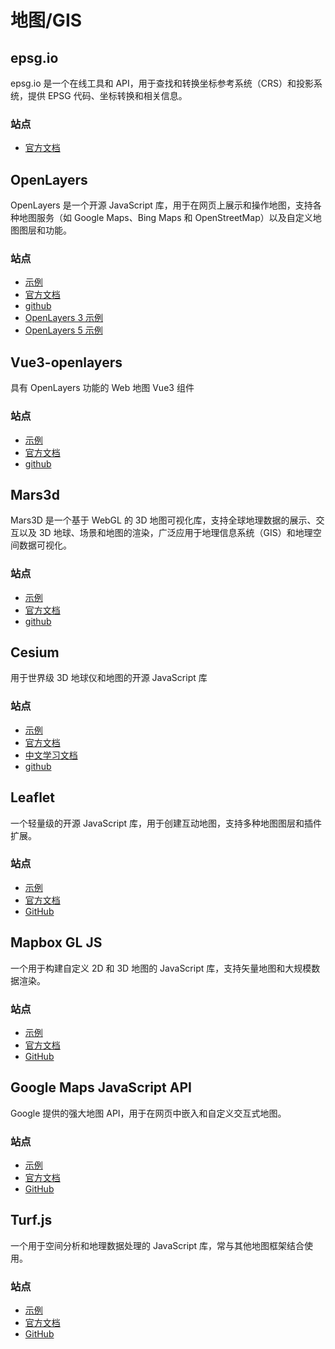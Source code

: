 <script setup>
import GithubShields from '@/components/GithubShields.vue'
</script>

# 地图/GIS

## epsg.io

epsg.io 是一个在线工具和 API，用于查找和转换坐标参考系统（CRS）和投影系统，提供 EPSG 代码、坐标转换和相关信息。

### 站点

- [官方文档](https://epsg.io/)

## OpenLayers

<GithubShields username="openlayers" repository="openlayers" />

OpenLayers 是一个开源 JavaScript 库，用于在网页上展示和操作地图，支持各种地图服务（如 Google Maps、Bing Maps 和 OpenStreetMap）以及自定义地图图层和功能。

### 站点

- [示例](https://openlayers.org/en/latest/examples/)
- [官方文档](https://openlayers.org/en/latest/apidoc/module-ol_Map-Map.html)
- [github](https://github.com/openlayers/openlayers)
- [OpenLayers 3 示例](http://develop.smaryun.com:81/API/JS/OL3InterfaceDemo/index.htm)
- [OpenLayers 5 示例](http://develop.smaryun.com:81/API/JS/OL5InterfaceDemo/index.htm)

## Vue3-openlayers

<GithubShields username="MelihAltintas" repository="vue3-openlayers" />

具有 OpenLayers 功能的 Web 地图 Vue3 组件

### 站点

- [示例](https://vue3openlayers.netlify.app/demo.html)
- [官方文档](https://vue3openlayers.netlify.app/get-started.html)
- [github](https://github.com/MelihAltintas/vue3-openlayers)

## Mars3d

<GithubShields username="marsgis" repository="mars3d" />

Mars3D 是一个基于 WebGL 的 3D 地图可视化库，支持全球地理数据的展示、交互以及 3D 地球、场景和地图的渲染，广泛应用于地理信息系统（GIS）和地理空间数据可视化。

### 站点

- [示例](http://mars3d.cn/example.html)
- [官方文档](http://mars3d.cn/api.html#Map)
- [github](https://github.com/marsgis/mars3d)

## Cesium

<GithubShields username="CesiumGS" repository="cesium" />

用于世界级 3D 地球仪和地图的开源 JavaScript 库

### 站点

- [示例](https://sandcastle.cesium.com/)
- [官方文档](https://cesium.com/learn/cesiumjs-learn/)
- [中文学习文档](http://cesium.xin/wordpress/archives/16.html)
- [github](https://github.com/CesiumGS/cesium)

## Leaflet

<GithubShields username="Leaflet" repository="Leaflet" />

一个轻量级的开源 JavaScript 库，用于创建互动地图，支持多种地图图层和插件扩展。

### 站点

- [示例](https://leafletjs.com/examples.html)
- [官方文档](https://leafletjs.com/)
- [GitHub](https://github.com/Leaflet/Leaflet)

## Mapbox GL JS

<GithubShields username="mapbox" repository="mapbox-gl-js" :exclude="['license']" />

一个用于构建自定义 2D 和 3D 地图的 JavaScript 库，支持矢量地图和大规模数据渲染。

### 站点

- [示例](https://docs.mapbox.com/mapbox-gl-js/example/)
- [官方文档](https://docs.mapbox.com/mapbox-gl-js/)
- [GitHub](https://github.com/mapbox/mapbox-gl-js)

## Google Maps JavaScript API

<GithubShields username="googlemaps" repository="js-samples" :exclude="['license']"  />

Google 提供的强大地图 API，用于在网页中嵌入和自定义交互式地图。

### 站点

- [示例](https://developers.google.com/maps/documentation/javascript/examples)
- [官方文档](https://developers.google.com/maps/documentation/javascript/overview)
- [GitHub](https://github.com/googlemaps/js-samples)

## Turf.js

<GithubShields username="Turfjs" repository="turf" />

一个用于空间分析和地理数据处理的 JavaScript 库，常与其他地图框架结合使用。

### 站点

- [示例](https://turfjs.org/examples/)
- [官方文档](https://turfjs.org/)
- [GitHub](https://github.com/Turfjs/turf)
